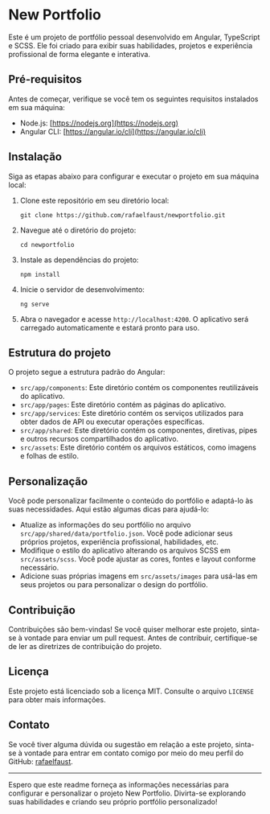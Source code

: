 # New Portfolio

Este é um projeto de portfólio pessoal desenvolvido em Angular, TypeScript e SCSS. Ele foi criado para exibir suas habilidades, projetos e experiência profissional de forma elegante e interativa.

## Pré-requisitos

Antes de começar, verifique se você tem os seguintes requisitos instalados em sua máquina:

- Node.js: [https://nodejs.org](https://nodejs.org)
- Angular CLI: [https://angular.io/cli](https://angular.io/cli)

## Instalação

Siga as etapas abaixo para configurar e executar o projeto em sua máquina local:

1. Clone este repositório em seu diretório local:

   ```
   git clone https://github.com/rafaelfaust/newportfolio.git
   ```

2. Navegue até o diretório do projeto:

   ```
   cd newportfolio
   ```

3. Instale as dependências do projeto:

   ```
   npm install
   ```

4. Inicie o servidor de desenvolvimento:

   ```
   ng serve
   ```

5. Abra o navegador e acesse `http://localhost:4200`. O aplicativo será carregado automaticamente e estará pronto para uso.

## Estrutura do projeto

O projeto segue a estrutura padrão do Angular:

- `src/app/components`: Este diretório contém os componentes reutilizáveis do aplicativo.
- `src/app/pages`: Este diretório contém as páginas do aplicativo.
- `src/app/services`: Este diretório contém os serviços utilizados para obter dados de API ou executar operações específicas.
- `src/app/shared`: Este diretório contém os componentes, diretivas, pipes e outros recursos compartilhados do aplicativo.
- `src/assets`: Este diretório contém os arquivos estáticos, como imagens e folhas de estilo.

## Personalização

Você pode personalizar facilmente o conteúdo do portfólio e adaptá-lo às suas necessidades. Aqui estão algumas dicas para ajudá-lo:

- Atualize as informações do seu portfólio no arquivo `src/app/shared/data/portfolio.json`. Você pode adicionar seus próprios projetos, experiência profissional, habilidades, etc.
- Modifique o estilo do aplicativo alterando os arquivos SCSS em `src/assets/scss`. Você pode ajustar as cores, fontes e layout conforme necessário.
- Adicione suas próprias imagens em `src/assets/images` para usá-las em seus projetos ou para personalizar o design do portfólio.

## Contribuição

Contribuições são bem-vindas! Se você quiser melhorar este projeto, sinta-se à vontade para enviar um pull request. Antes de contribuir, certifique-se de ler as diretrizes de contribuição do projeto.

## Licença

Este projeto está licenciado sob a licença MIT. Consulte o arquivo `LICENSE` para obter mais informações.

## Contato

Se você tiver alguma dúvida ou sugestão em relação a este projeto, sinta-se à vontade para entrar em contato comigo por meio do meu perfil do GitHub: [rafaelfaust](https://github.com/rafaelfaust).

---

Espero que este readme forneça as informações necessárias para configurar e personalizar o projeto New Portfolio. Divirta-se explorando suas habilidades e criando seu próprio portfólio personalizado!
